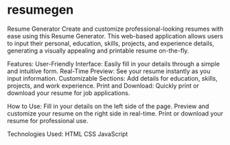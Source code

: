 # resumegen

Resume Generator
Create and customize professional-looking resumes with ease using this Resume Generator. This web-based application allows users to input their personal, education, skills, projects, and experience details, generating a visually appealing and printable resume on-the-fly.

Features:
User-Friendly Interface: Easily fill in your details through a simple and intuitive form.
Real-Time Preview: See your resume instantly as you input information.
Customizable Sections: Add details for education, skills, projects, and work experience.
Print and Download: Quickly print or download your resume for job applications.

How to Use:
Fill in your details on the left side of the page.
Preview and customize your resume on the right side in real-time.
Print or download your resume for professional use.

Technologies Used:
HTML
CSS
JavaScript
